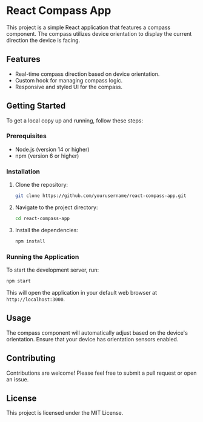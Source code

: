 # React Compass App

This project is a simple React application that features a compass component. The compass utilizes device orientation to display the current direction the device is facing.

## Features

- Real-time compass direction based on device orientation.
- Custom hook for managing compass logic.
- Responsive and styled UI for the compass.

## Getting Started

To get a local copy up and running, follow these steps:

### Prerequisites

- Node.js (version 14 or higher)
- npm (version 6 or higher)

### Installation

1. Clone the repository:

   ```bash
   git clone https://github.com/yourusername/react-compass-app.git
   ```

2. Navigate to the project directory:

   ```bash
   cd react-compass-app
   ```

3. Install the dependencies:

   ```bash
   npm install
   ```

### Running the Application

To start the development server, run:

```bash
npm start
```

This will open the application in your default web browser at `http://localhost:3000`.

## Usage

The compass component will automatically adjust based on the device's orientation. Ensure that your device has orientation sensors enabled.

## Contributing

Contributions are welcome! Please feel free to submit a pull request or open an issue.

## License

This project is licensed under the MIT License.